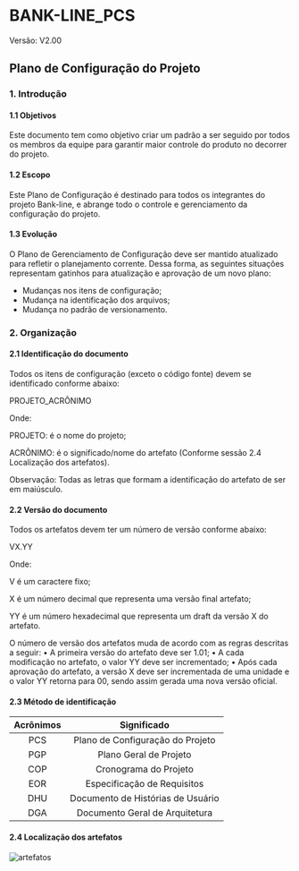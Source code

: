 # BANK-LINE_PCS

Versão: V2.00

## Plano de Configuração do Projeto

### 1. Introdução

#### 1.1	Objetivos
Este documento tem como objetivo criar um padrão a ser seguido por todos os membros da equipe para garantir maior controle do produto no decorrer do projeto.

#### 1.2	Escopo
Este Plano de Configuração é destinado para todos os integrantes do projeto Bank-line, e abrange todo o controle e gerenciamento da configuração do projeto.

#### 1.3	Evolução
O Plano de Gerenciamento de Configuração deve ser mantido atualizado para refletir o planejamento corrente. Dessa forma, as seguintes situações representam gatinhos para atualização e aprovação de um novo plano:
-	Mudanças nos itens de configuração;
-	Mudança na identificação dos arquivos;
-	Mudança no padrão de versionamento. 


### 2.	Organização

#### 2.1	Identificação do documento
Todos os itens de configuração (exceto o código fonte) devem se identificado conforme abaixo:
<p>
   PROJETO_ACRÔNIMO
   </p>

<p>
Onde:
  </p>
<p>
PROJETO: é o nome do projeto;
  </p>
<p>
ACRÔNIMO: é o significado/nome do artefato (Conforme sessão 2.4	Localização dos artefatos).
  </p>
  
<p>  
Observação: Todas as letras que formam a identificação do artefato de ser em maiúsculo.
  </p>
  
#### 2.2	Versão do documento
Todos os artefatos devem ter um número de versão conforme abaixo:
<p>
VX.YY
  </p>

<p>
Onde:
  </p>
<p>
V é um caractere fixo; 
  </p>
<p>
X é um número decimal que representa uma versão final artefato;
  </p>
<p>
YY é um número hexadecimal que representa um draft da versão X do artefato.
  </p>
  
O número de versão dos artefatos muda de acordo com as regras descritas a seguir:
•	A primeira versão do artefato deve ser 1.01;
•	A cada modificação no artefato, o valor YY deve ser incrementado;
•	Após cada aprovação do artefato, a versão X deve ser incrementada de uma unidade e o valor YY retorna para 00, sendo assim gerada uma nova versão oficial.

#### 2.3	Método de identificação
| Acrônimos | Significado |
|:---------------:|:-----------:|
| PCS | Plano de Configuração do Projeto |
| PGP |     Plano Geral de Projeto   |
| COP |          Cronograma do Projeto    | 
| EOR | Especificação de Requisitos |
| DHU | Documento de Histórias de Usuário |
| DGA | Documento Geral de Arquitetura |

#### 2.4	Localização dos artefatos
![artefatos](https://github.com/antlisufg/teste/blob/master/PCS.PNG)

